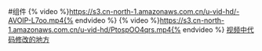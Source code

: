 #组件
{% video %}https://s3.cn-north-1.amazonaws.com.cn/u-vid-hd/-AVOIP-L7oo.mp4{% endvideo %}
{% video %}https://s3.cn-north-1.amazonaws.com.cn/u-vid-hd/PtospOO4qrs.mp4{% endvideo %}
[视频中代码修改的地方](https://github.com/udacity/reactnd-contacts-complete/commit/069bbfa3f5359849d334a0f58813220291e61dc0)
